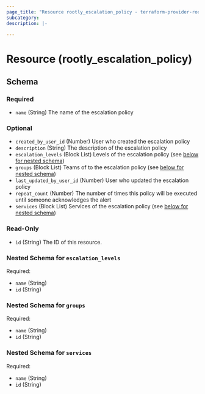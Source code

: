 ```yaml
---
page_title: "Resource rootly_escalation_policy - terraform-provider-rootly"
subcategory:
description: |-
    
---
```


# Resource (rootly_escalation_policy)





<!-- schema generated by tfplugindocs -->
## Schema

### Required

- `name` (String) The name of the escalation policy

### Optional

- `created_by_user_id` (Number) User who created the escalation policy
- `description` (String) The description of the escalation policy
- `escalation_levels` (Block List) Levels of the escalation policy (see [below for nested schema](#nestedblock--escalation_levels))
- `groups` (Block List) Teams of to the escalation policy (see [below for nested schema](#nestedblock--groups))
- `last_updated_by_user_id` (Number) User who updated the escalation policy
- `repeat_count` (Number) The number of times this policy will be executed until someone acknowledges the alert
- `services` (Block List) Services of the escalation policy (see [below for nested schema](#nestedblock--services))

### Read-Only

- `id` (String) The ID of this resource.

<a id="nestedblock--escalation_levels"></a>
### Nested Schema for `escalation_levels`

Required:

- `name` (String)
- `id` (String)


<a id="nestedblock--groups"></a>
### Nested Schema for `groups`

Required:

- `name` (String)
- `id` (String)


<a id="nestedblock--services"></a>
### Nested Schema for `services`

Required:

- `name` (String)
- `id` (String)
